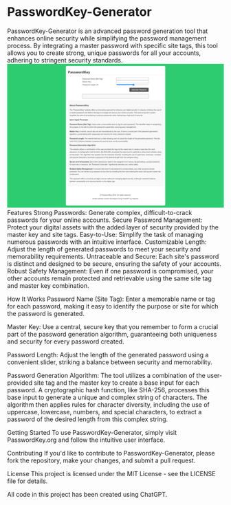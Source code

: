 # PasswordKey-Generator
PasswordKey-Generator is an advanced password generation tool that enhances online security while simplifying the password management process. By integrating a master password with specific site tags, this tool allows you to create strong, unique passwords for all your accounts, adhering to stringent security standards.
![Image](https://raw.githubusercontent.com/passwordkeyorg/PasswordKey-Generator/42e164f8ff39cb01971c44b60fb87277b44f760c/passwordkey.org.png)
Features
Strong Passwords: Generate complex, difficult-to-crack passwords for your online accounts.
Secure Password Management: Protect your digital assets with the added layer of security provided by the master key and site tags.
Easy-to-Use: Simplify the task of managing numerous passwords with an intuitive interface.
Customizable Length: Adjust the length of generated passwords to meet your security and memorability requirements.
Untraceable and Secure: Each site's password is distinct and designed to be secure, ensuring the safety of your accounts.
Robust Safety Management: Even if one password is compromised, your other accounts remain protected and retrievable using the same site tag and master key combination.

How It Works
Password Name (Site Tag): Enter a memorable name or tag for each password, making it easy to identify the purpose or site for which the password is generated.

Master Key: Use a central, secure key that you remember to form a crucial part of the password generation algorithm, guaranteeing both uniqueness and security for every password created.

Password Length: Adjust the length of the generated password using a convenient slider, striking a balance between security and memorability.

Password Generation Algorithm: The tool utilizes a combination of the user-provided site tag and the master key to create a base input for each password. A cryptographic hash function, like SHA-256, processes this base input to generate a unique and complex string of characters. The algorithm then applies rules for character diversity, including the use of uppercase, lowercase, numbers, and special characters, to extract a password of the desired length from this complex string.

Getting Started
To use PasswordKey-Generator, simply visit PasswordKey.org and follow the intuitive user interface.

Contributing
If you'd like to contribute to PasswordKey-Generator, please fork the repository, make your changes, and submit a pull request.

License
This project is licensed under the MIT License - see the LICENSE file for details.

All code in this project has been created using ChatGPT.

